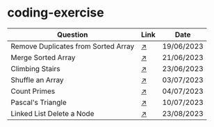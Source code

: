 # coding-exercise

| Question                           | Link                                                                                                               | Date       |
|------------------------------------|------------------------------------------------------------------------------------------------------------------|------------|
| Remove Duplicates from Sorted Array | [:arrow_upper_right:](https://leetcode.com/explore/interview/card/top-interview-questions-easy/92/array/727/)      | 19/06/2023 |
| Merge Sorted Array                 | [:arrow_upper_right:](https://leetcode.com/explore/interview/card/top-interview-questions-easy/96/sorting-and-searching/587/)     | 21/06/2023 |
| Climbing Stairs                    | [:arrow_upper_right:](https://leetcode.com/explore/interview/card/top-interview-questions-easy/97/dynamic-programming/569/)     | 23/06/2023 |
| Shuffle an Array                   | [:arrow_upper_right:](https://leetcode.com/explore/interview/card/top-interview-questions-easy/98/design/670/) | 03/07/2023 |
| Count Primes                       | [:arrow_upper_right:](https://leetcode.com/explore/interview/card/top-interview-questions-easy/102/math/744/) | 04/07/2023 |
| Pascal's Triangle                  | [:arrow_upper_right:](https://leetcode.com/explore/interview/card/top-interview-questions-easy/99/others/601/) | 10/07/2023 |
| Linked List Delete a Node          | [:arrow_upper_right:](https://leetcode.com/submissions/detail/1029607173/?from=explore&item_id=553) | 23/08/2023 |